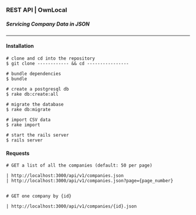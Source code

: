 ### REST API | OwnLocal
##### Servicing Company Data in JSON

***

#### Installation
    # clone and cd into the repository
    $ git clone ------------ && cd ----------------

    # bundle dependencies
    $ bundle

    # create a postgresql db
    $ rake db:create:all

    # migrate the database
    $ rake db:migrate

    # import CSV data
    $ rake import

    # start the rails server
    $ rails server
    
#### Requests

    # GET a list of all the companies (default: 50 per page)

    | http://localhost:3000/api/v1/companies.json
    | http://localhost:3000/api/v1/companies.json?page={page_number}

    
    # GET one company by {id} 

    | http://localhost:3000/api/v1/companies/{id}.json


